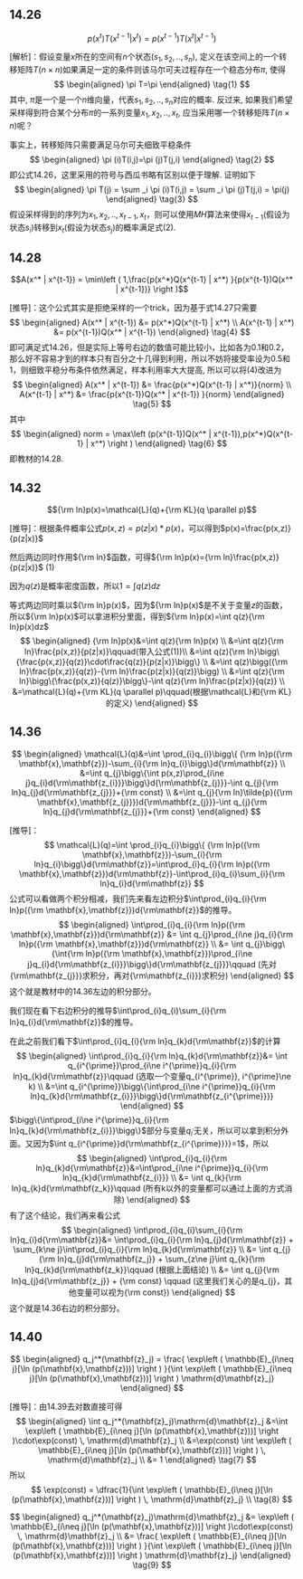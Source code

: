 ## 14.26

$$p(x^t)T(x^{t-1}|x^t)=p(x^{t-1})T(x^t|x^{t-1})$$

[解析]：假设变量$x$所在的空间有$n$个状态($s_1,s_2,..,s_n$), 定义在该空间上的一个转移矩阵$T(n\times n)$如果满足一定的条件则该马尔可夫过程存在一个稳态分布$\pi$, 使得
$$
\begin{aligned}
\pi T=\pi
\end{aligned}
\tag{1}
$$
其中, $\pi$是一个是一个$n$维向量，代表​$s_1,s_2,..,s_n$对应的概率. 反过来, 如果我们希望采样得到符合某个分布​$\pi$的一系列变量​$x_1,x_2,..,x_t$, 应当采用哪一个转移矩阵​$T(n\times n)​$呢？

事实上，转移矩阵只需要满足马尔可夫细致平稳条件
$$
\begin{aligned}
\pi (i)T(i,j)=\pi (j)T(j,i)
\end{aligned}
\tag{2}
$$
即公式$14.26​$，这里采用的符号与西瓜书略有区别以便于理解.  证明如下
$$
\begin{aligned}
\pi T(j) = \sum _i \pi (i)T(i,j) = \sum _i \pi (j)T(j,i) = \pi(j)
\end{aligned} 
\tag{3}
$$
假设采样得到的序列为$x_1,x_2,..,x_{t-1},x_t$，则可以使用$MH$算法来使得$x_{t-1}$(假设为状态$s_i$)转移到$x_t$(假设为状态$s_j$)的概率满足式$(2)$.

## 14.28

$$A(x^* | x^{t-1}) = \min\left ( 1,\frac{p(x^*)Q(x^{t-1} | x^*) }{p(x^{t-1})Q(x^* | x^{t-1})} \right )$$

[推导]：这个公式其实是拒绝采样的一个trick，因为基于式$14.27​$只需要
$$
\begin{aligned}
  A(x^* | x^{t-1}) &= p(x^*)Q(x^{t-1} | x^*)  \\
  A(x^{t-1} | x^*) &= p(x^{t-1})Q(x^* | x^{t-1})
 \end{aligned} 
 \tag{4}
$$
即可满足式$14.26$，但是实际上等号右边的数值可能比较小，比如各为0.1和0.2，那么好不容易才到的样本只有百分之十几得到利用，所以不妨将接受率设为0.5和1，则细致平稳分布条件依然满足，样本利用率大大提高, 所以可以将$(4)$改进为
$$
\begin{aligned} 
A(x^* | x^{t-1}) &=  \frac{p(x^*)Q(x^{t-1} | x^*)}{norm}  \\  
A(x^{t-1} | x^*) &= \frac{p(x^{t-1})Q(x^* | x^{t-1}) }{norm}
\end{aligned}  
\tag{5}
$$
其中
$$
\begin{aligned} 
norm = \max\left (p(x^{t-1})Q(x^* | x^{t-1}),p(x^*)Q(x^{t-1} | x^*) \right )
\end{aligned}  
\tag{6}
$$
即教材的$14.28​$.

## 14.32

$${\rm ln}p(x)=\mathcal{L}(q)+{\rm KL}(q \parallel p)$$ 

[推导]：根据条件概率公式$p(x,z)=p(z|x)*p(x)$，可以得到$p(x)=\frac{p(x,z)}{p(z|x)}$

然后两边同时作用${\rm ln}$函数，可得${\rm ln}p(x)={\rm ln}\frac{p(x,z)}{p(z|x)}$    (1)

因为$q(z)$是概率密度函数，所以$1=\int q(z)dz$

等式两边同时乘以${\rm ln}p(x)$，因为${\rm ln}p(x)$是不关于变量$z$的函数，所以${\rm ln}p(x)$可以拿进积分里面，得到${\rm ln}p(x)=\int q(z){\rm ln}p(x)dz$
$$
\begin{aligned}
{\rm ln}p(x)&=\int q(z){\rm ln}p(x) \\
 &=\int q(z){\rm ln}\frac{p(x,z)}{p(z|x)}\qquad(带入公式(1))\\
 &=\int q(z){\rm ln}\bigg\{\frac{p(x,z)}{q(z)}\cdot\frac{q(z)}{p(z|x)}\bigg\} \\
 &=\int q(z)\bigg({\rm ln}\frac{p(x,z)}{q(z)}-{\rm ln}\frac{p(z|x)}{q(z)}\bigg) \\
  &=\int q(z){\rm ln}\bigg\{\frac{p(x,z)}{q(z)}\bigg\}-\int q(z){\rm ln}\frac{p(z|x)}{q(z)} \\
  &=\mathcal{L}(q)+{\rm KL}(q \parallel p)\qquad(根据\mathcal{L}和{\rm KL}的定义)
\end{aligned}
$$


## 14.36

$$
\begin{aligned}
\mathcal{L}(q)&=\int \prod_{i}q_{i}\bigg\{ {\rm ln}p({\rm \mathbf{x},\mathbf{z}})-\sum_{i}{\rm ln}q_{i}\bigg\}d{\rm\mathbf{z}} \\
&=\int q_{j}\bigg\{\int p(x,z)\prod_{i\ne j}q_{i}d{\rm\mathbf{z_{i}}}\bigg\}d{\rm\mathbf{z_{j}}}-\int q_{j}{\rm ln}q_{j}d{\rm\mathbf{z_{j}}}+{\rm const} \\
&=\int q_{j}{\rm ln}\tilde{p}({\rm \mathbf{x},\mathbf{z_{j}}})d{\rm\mathbf{z_{j}}}-\int q_{j}{\rm ln}q_{j}d{\rm\mathbf{z_{j}}}+{\rm const}
\end{aligned}
$$

[推导]：
$$
\mathcal{L}(q)=\int \prod_{i}q_{i}\bigg\{ {\rm ln}p({\rm \mathbf{x},\mathbf{z}})-\sum_{i}{\rm ln}q_{i}\bigg\}d{\rm\mathbf{z}}=\int\prod_{i}q_{i}{\rm ln}p({\rm \mathbf{x},\mathbf{z}})d{\rm\mathbf{z}}-\int\prod_{i}q_{i}\sum_{i}{\rm ln}q_{i}d{\rm\mathbf{z}}
$$
公式可以看做两个积分相减，我们先来看左边积分$\int\prod_{i}q_{i}{\rm ln}p({\rm \mathbf{x},\mathbf{z}})d{\rm\mathbf{z}}$的推导。
$$
\begin{aligned}
\int\prod_{i}q_{i}{\rm ln}p({\rm \mathbf{x},\mathbf{z}})d{\rm\mathbf{z}} &= \int q_{j}\prod_{i\ne j}q_{i}{\rm ln}p({\rm \mathbf{x},\mathbf{z}})d{\rm\mathbf{z}} \\
&= \int q_{j}\bigg\{\int{\rm ln}p({\rm \mathbf{x},\mathbf{z}})\prod_{i\ne j}q_{i}d{\rm\mathbf{z_{i}}}\bigg\}d{\rm\mathbf{z_{j}}}\qquad (先对{\rm\mathbf{z_{j}}}求积分，再对{\rm\mathbf{z_{i}}}求积分)
\end{aligned}
$$
这个就是教材中的$14.36$左边的积分部分。

我们现在看下右边积分的推导$\int\prod_{i}q_{i}\sum_{i}{\rm ln}q_{i}d{\rm\mathbf{z}}$的推导。

在此之前我们看下$\int\prod_{i}q_{i}{\rm ln}q_{k}d{\rm\mathbf{z}}$的计算
$$
\begin{aligned}
\int\prod_{i}q_{i}{\rm ln}q_{k}d{\rm\mathbf{z}}&= \int q_{i^{\prime}}\prod_{i\ne i^{\prime}}q_{i}{\rm ln}q_{k}d{\rm\mathbf{z}}\qquad (选取一个变量q_{i^{\prime}}, i^{\prime}\ne k) \\
&=\int q_{i^{\prime}}\bigg\{\int\prod_{i\ne i^{\prime}}q_{i}{\rm ln}q_{k}d{\rm\mathbf{z_{i}}}\bigg\}d{\rm\mathbf{z_{i^{\prime}}}}
\end{aligned}
$$
$\bigg\{\int\prod_{i\ne i^{\prime}}q_{i}{\rm ln}q_{k}d{\rm\mathbf{z_{i}}}\bigg\}$部分与变量$q_{i^{\prime}}$无关，所以可以拿到积分外面。又因为$\int q_{i^{\prime}}d{\rm\mathbf{z_{i^{\prime}}}}=1$，所以
$$
\begin{aligned}
\int\prod_{i}q_{i}{\rm ln}q_{k}d{\rm\mathbf{z}}&=\int\prod_{i\ne i^{\prime}}q_{i}{\rm ln}q_{k}d{\rm\mathbf{z_{i}}} \\
&= \int q_{k}{\rm ln}q_{k}d{\rm\mathbf{z_k}}\qquad (所有k以外的变量都可以通过上面的方式消除)
\end{aligned}
$$
有了这个结论，我们再来看公式
$$
\begin{aligned}
\int\prod_{i}q_{i}\sum_{i}{\rm ln}q_{i}d{\rm\mathbf{z}}&= \int\prod_{i}q_{i}{\rm ln}q_{j}d{\rm\mathbf{z}} + \sum_{k\ne j}\int\prod_{i}q_{i}{\rm ln}q_{k}d{\rm\mathbf{z}} \\
&= \int q_{j}{\rm ln}q_{j}d{\rm\mathbf{z_j}} + \sum_{z\ne j}\int q_{k}{\rm ln}q_{k}d{\rm\mathbf{z_k}}\qquad (根据上面结论) \\
&= \int q_{j}{\rm ln}q_{j}d{\rm\mathbf{z_j}} + {\rm const} \qquad (这里我们关心的是q_{j}，其他变量可以视为{\rm const})
\end{aligned}
$$
这个就是$14.36$右边的积分部分。

## 14.40

$$
\begin{aligned} 
q_j^*(\mathbf{z}_j) = \frac{ \exp\left ( \mathbb{E}_{i\neq j}[\ln (p(\mathbf{x},\mathbf{z}))] \right ) }{\int \exp\left ( \mathbb{E}_{i\neq j}[\ln (p(\mathbf{x},\mathbf{z}))] \right ) \mathrm{d}\mathbf{z}_j}
\end{aligned}
$$

[推导]：由$14.39$去对数直接可得
$$
\begin{aligned} 
 \int q_j^*(\mathbf{z}_j)\mathrm{d}\mathbf{z}_j &=\int \exp\left ( \mathbb{E}_{i\neq j}[\ln (p(\mathbf{x},\mathbf{z}))] \right )\cdot\exp(const) \, \mathrm{d}\mathbf{z}_j \\
 &=\exp(const) \int \exp\left ( \mathbb{E}_{i\neq j}[\ln (p(\mathbf{x},\mathbf{z}))] \right ) \, \mathrm{d}\mathbf{z}_j \\
 &= 1
 \end{aligned}
 \tag{7}
$$
所以
$$
\exp(const)  = \dfrac{1}{\int \exp\left ( \mathbb{E}_{i\neq j}[\ln (p(\mathbf{x},\mathbf{z}))] \right ) \, \mathrm{d}\mathbf{z}_j}  \\
\tag{8}
$$

$$
\begin{aligned} 
  q_j^*(\mathbf{z}_j)\mathrm{d}\mathbf{z}_j &= \exp\left ( \mathbb{E}_{i\neq j}[\ln (p(\mathbf{x},\mathbf{z}))] \right )\cdot\exp(const) \, \mathrm{d}\mathbf{z}_j \\
 &= \frac{ \exp\left ( \mathbb{E}_{i\neq j}[\ln (p(\mathbf{x},\mathbf{z}))] \right ) }{\int \exp\left ( \mathbb{E}_{i\neq j}[\ln (p(\mathbf{x},\mathbf{z}))] \right ) \mathrm{d}\mathbf{z}_j}
 \end{aligned}
 \tag{9}
$$
